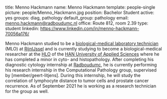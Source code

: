 title: Menno Hackmann
name: Menno Hackmann
template: people-single
picture: people/Menno_Hackmann.jpg
position: Bachelor Student
active: yes
groups: diag, pathology
default_group: pathology
email: menno.hackmann@radboudumc.nl
office: Route 812, room 2.39
type: student
linkedin: https://www.linkedin.com/in/menno-hackmann-70056a176/

Menno Hackmann studied to be a [biological-medical laboratory technician](https://www.rijnijssel.nl/mbo-opleidingen/laboratoriumtechniek/biologisch-medisch-analist/) (MLO) at [RijnIJssel](https://www.rijnijssel.nl) and is currently studying to become a biological-medical researcher at the [HLO](https://www.han.nl/opleidingen/hbo/biologie-medisch-laboratorium/voltijd/) of the [HAN University of Applied Sciences](https://www.han.nl/) where he has completed a minor in cyto- and histopathology. After completing his diagnostic cytology internship at [Radboudumc](https://www.radboudumc.nl/afdelingen/pathologie/alles-over-pathologisch-onderzoek), he is currently performing his research internship in the Computational Pathology group, supervised by [member/geert-litjens]. During this internship, he will study the correlation of lymphocyte distance to tumor cells and prostate cancer recurrence. As of September 2021 he is working as a research technician for the group as well.
